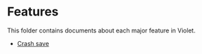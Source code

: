 # Features

This folder contains documents about each major
feature in Violet.

- [Crash save](./crashsave.md)
